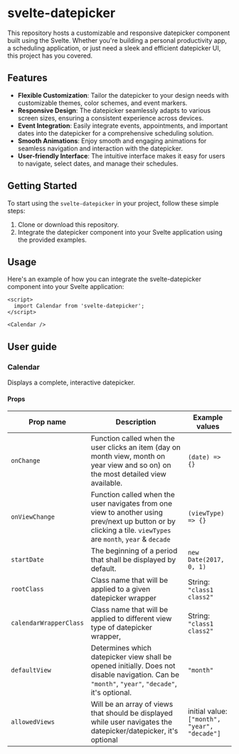 # svelte-datepicker

This repository hosts a customizable and responsive datepicker component built using the Svelte. Whether you're building a personal productivity app, a scheduling application, or just need a sleek and efficient datepicker UI, this project has you covered.

## Features

- **Flexible Customization**: Tailor the datepicker to your design needs with customizable themes, color schemes, and event markers.
- **Responsive Design**: The datepicker seamlessly adapts to various screen sizes, ensuring a consistent experience across devices.
- **Event Integration**: Easily integrate events, appointments, and important dates into the datepicker for a comprehensive scheduling solution.
- **Smooth Animations**: Enjoy smooth and engaging animations for seamless navigation and interaction with the datepicker.
- **User-friendly Interface**: The intuitive interface makes it easy for users to navigate, select dates, and manage their schedules.

## Getting Started

To start using the `svelte-datepicker` in your project, follow these simple steps:

1. Clone or download this repository.
2. Integrate the datepicker component into your Svelte application using the provided examples.

## Usage

Here's an example of how you can integrate the svelte-datepicker component into your Svelte application:

```svelte
<script>
  import Calendar from 'svelte-datepicker';
</script>

<Calendar />
```

## User guide

### Calendar

Displays a complete, interactive datepicker.

#### Props

| Prop name | Description | Example values |
| --- | --- | --- |
| `onChange` | Function called when the user clicks an item (day on month view, month on year view and so on) on the most detailed view available. | `(date) => {}` |
| `onViewChange` | Function called when the user navigates from one view to another using prev/next up button or by clicking a tile. `viewTypes` are `month`, `year` & `decade` | `(viewType) => {}` |
| `startDate` | The beginning of a period that shall be displayed by default. | `new Date(2017, 0, 1)` |
| `rootClass` | Class name that will be applied to a given datepicker wrapper | String: `"class1 class2"` |
| `calendarWrapperClass` | Class name that will be applied to different view type of datepicker wrapper,  | String: `"class1 class2"` |
| `defaultView` | Determines which datepicker view shall be opened initially. Does not disable navigation. Can be `"month"`, `"year"`, `"decade"`, it's optional. | `"month"` |
| `allowedViews` | Will be an array of views that should be displayed while user navigates the datepicker/datepicker, it's optional | initial value: `["month", "year", "decade"]` |
